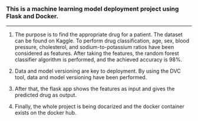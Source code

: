 ### This is a machine learning model deployment project using Flask and Docker. 
---

1. The purpose is to find the appropriate drug for a patient. The dataset can be found on Kaggle. To perform drug classification, age, sex, blood pressure, cholesterol, and sodium-to-potassium ratios have been considered as features. After taking the features, the random forest classifier algorithm is performed, and the achieved accuracy is 98%. 

2. Data and model versioning are key to deployment. By using the DVC tool, data and model versioning have been performed.

3. After that, the flask app shows the features as input and gives the predicted drug as output.

4. Finally, the whole project is being docarized and the docker container exists on the docker hub.

